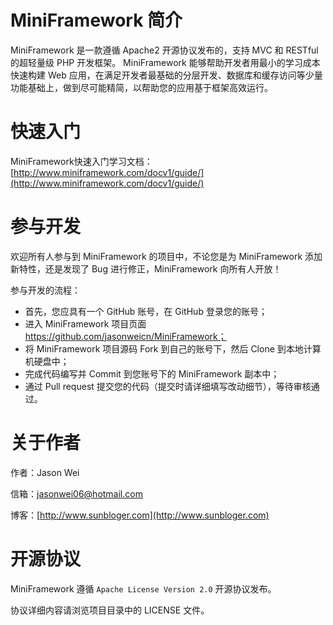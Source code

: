 MiniFramework 简介
====================

MiniFramework 是一款遵循 Apache2 开源协议发布的，支持 MVC 和 RESTful 的超轻量级 PHP 开发框架。
MiniFramework 能够帮助开发者用最小的学习成本快速构建 Web 应用，在满足开发者最基础的分层开发、数据库和缓存访问等少量功能基础上，做到尽可能精简，以帮助您的应用基于框架高效运行。

快速入门
====================

MiniFramework快速入门学习文档：[http://www.miniframework.com/docv1/guide/](http://www.miniframework.com/docv1/guide/)

参与开发
====================

欢迎所有人参与到 MiniFramework 的项目中，不论您是为 MiniFramework 添加新特性，还是发现了 Bug 进行修正，MiniFramework 向所有人开放！

参与开发的流程：

* 首先，您应具有一个 GitHub 账号，在 GitHub 登录您的账号；
* 进入 MiniFramework 项目页面 https://github.com/jasonweicn/MiniFramework；
* 将 MiniFramework 项目源码 Fork 到自己的账号下，然后 Clone 到本地计算机硬盘中；
* 完成代码编写并 Commit 到您账号下的 MiniFramework 副本中；
* 通过 Pull request 提交您的代码（提交时请详细填写改动细节），等待审核通过。

关于作者
====================

作者：Jason Wei

信箱：jasonwei06@hotmail.com

博客：[http://www.sunbloger.com](http://www.sunbloger.com)

开源协议
====================

MiniFramework 遵循 `Apache License Version 2.0` 开源协议发布。

协议详细内容请浏览项目目录中的 LICENSE 文件。
